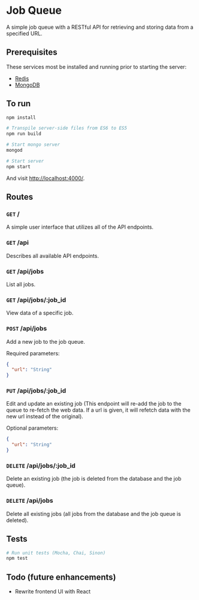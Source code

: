 # Job Queue

A simple job queue with a RESTful API for retrieving and storing data from a specified URL.

## Prerequisites
These services most be installed and running prior to starting the server:
- [Redis](http://redis.io/)
- [MongoDB](https://www.mongodb.com/)

## To run

```sh
npm install

# Transpile server-side files from ES6 to ES5
npm run build

# Start mongo server
mongod

# Start server
npm start
```

And visit <http://localhost:4000/>.

## Routes
### `GET` /
A simple user interface that utilizes all of the API endpoints.

### `GET` /api
Describes all available API endpoints.

### `GET` /api/jobs
List all jobs.

### `GET` /api/jobs/:job_id
View data of a specific job.

### `POST` /api/jobs
Add a new job to the job queue.

Required parameters:
```json
{
  "url": "String"
}
```

### `PUT` /api/jobs/:job_id
Edit and update an existing job
(This endpoint will re-add the job to the queue to re-fetch the web data.
  If a url is given, it will refetch data with the new url instead of the original).

Optional parameters:
```json
{
  "url": "String"
}
```

### `DELETE` /api/jobs/:job_id
Delete an existing job (the job is deleted from the database and the job queue).

### `DELETE` /api/jobs
Delete all existing jobs (all jobs from the database and the job queue is deleted).

## Tests
```sh
# Run unit tests (Mocha, Chai, Sinon)
npm test
```

## Todo (future enhancements)
- Rewrite frontend UI with React
